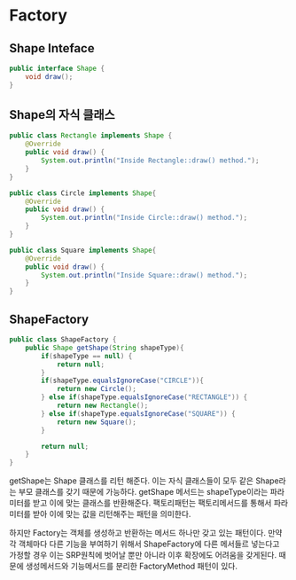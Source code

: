 # Factory

## Shape Inteface
```java
public interface Shape {
    void draw();
}
```

## Shape의 자식 클래스
```java
public class Rectangle implements Shape {
    @Override
    public void draw() {
        System.out.println("Inside Rectangle::draw() method.");
    }
}

public class Circle implements Shape{
    @Override
    public void draw() {
        System.out.println("Inside Circle::draw() method.");
    }
}

public class Square implements Shape{
    @Override
    public void draw() {
        System.out.println("Inside Square::draw() method.");
    }
}
```

## ShapeFactory
```java
public class ShapeFactory {
    public Shape getShape(String shapeType){
        if(shapeType == null) {
            return null;
        }
        if(shapeType.equalsIgnoreCase("CIRCLE")){
            return new Circle();
        } else if(shapeType.equalsIgnoreCase("RECTANGLE")) {
            return new Rectangle();
        } else if(shapeType.equalsIgnoreCase("SQUARE")) {
            return new Square();
        }

        return null;
    }
}
```
getShape는 Shape 클래스를 리턴 해준다. 이는 자식 클래스들이 모두 같은 Shape라는 부모 클래스를 갖기 때문에 가능하다.
getShape 메서드는 shapeType이라는 파라미터를 받고 이에 맞는 클래스를 반환해준다.
팩토리패턴는 팩토리메서드를 통해서 파라미터를 받아 이에 맞는 값을 리턴해주는 패턴을 의미한다.

하지만 Factory는 객체를 생성하고 반환하는 메서드 하나만 갖고 있는 패턴이다. 만약 각 객체마다 다른 기능을 부여하기 위해서 ShapeFactory에 다른 메서들르 넣는다고 가정할 경우 이는 SRP원칙에 벗어날 뿐만 아니라 이후 확장에도 어려움을 갖게된다.
때문에 생성메서드와 기능메서드를 분리한 FactoryMethod 패턴이 있다.                 
